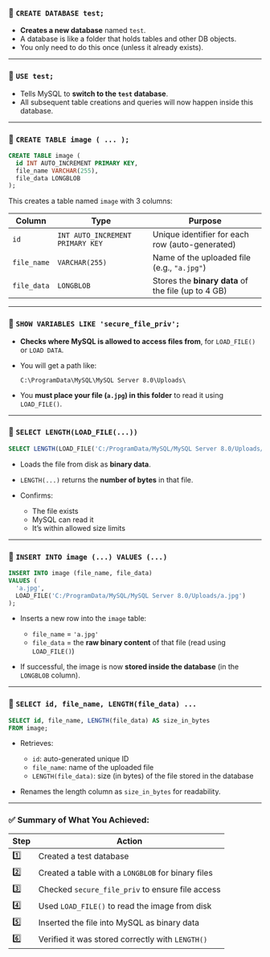 ### 🔹 `CREATE DATABASE test;`

* **Creates a new database** named `test`.
* A database is like a folder that holds tables and other DB objects.
* You only need to do this once (unless it already exists).

---

### 🔹 `USE test;`

* Tells MySQL to **switch to the `test` database**.
* All subsequent table creations and queries will now happen inside this database.

---

### 🔹 `CREATE TABLE image ( ... );`

```sql
CREATE TABLE image (
  id INT AUTO_INCREMENT PRIMARY KEY,
  file_name VARCHAR(255),
  file_data LONGBLOB
);
```

This creates a table named `image` with 3 columns:

| Column      | Type                             | Purpose                                             |
| ----------- | -------------------------------- | --------------------------------------------------- |
| `id`        | `INT AUTO_INCREMENT PRIMARY KEY` | Unique identifier for each row (auto-generated)     |
| `file_name` | `VARCHAR(255)`                   | Name of the uploaded file (e.g., `"a.jpg"`)         |
| `file_data` | `LONGBLOB`                       | Stores the **binary data** of the file (up to 4 GB) |

---

### 🔹 `SHOW VARIABLES LIKE 'secure_file_priv';`

* **Checks where MySQL is allowed to access files from**, for `LOAD_FILE()` or `LOAD DATA`.
* You will get a path like:

  ```
  C:\ProgramData\MySQL\MySQL Server 8.0\Uploads\
  ```
* You **must place your file (`a.jpg`) in this folder** to read it using `LOAD_FILE()`.

---

### 🔹 `SELECT LENGTH(LOAD_FILE(...))`

```sql
SELECT LENGTH(LOAD_FILE('C:/ProgramData/MySQL/MySQL Server 8.0/Uploads/a.jpg'));
```

* Loads the file from disk as **binary data**.
* `LENGTH(...)` returns the **number of bytes** in that file.
* Confirms:

  * The file exists
  * MySQL can read it
  * It’s within allowed size limits

---

### 🔹 `INSERT INTO image (...) VALUES (...)`

```sql
INSERT INTO image (file_name, file_data)
VALUES (
  'a.jpg',
  LOAD_FILE('C:/ProgramData/MySQL/MySQL Server 8.0/Uploads/a.jpg')
);
```

* Inserts a new row into the `image` table:

  * `file_name` = `'a.jpg'`
  * `file_data` = the **raw binary content** of that file (read using `LOAD_FILE()`)
* If successful, the image is now **stored inside the database** (in the `LONGBLOB` column).

---

### 🔹 `SELECT id, file_name, LENGTH(file_data) ...`

```sql
SELECT id, file_name, LENGTH(file_data) AS size_in_bytes
FROM image;
```

* Retrieves:

  * `id`: auto-generated unique ID
  * `file_name`: name of the uploaded file
  * `LENGTH(file_data)`: size (in bytes) of the file stored in the database
* Renames the length column as `size_in_bytes` for readability.

---

### ✅ Summary of What You Achieved:

| Step | Action                                             |
| ---- | -------------------------------------------------- |
| 1️⃣  | Created a test database                            |
| 2️⃣  | Created a table with a `LONGBLOB` for binary files |
| 3️⃣  | Checked `secure_file_priv` to ensure file access   |
| 4️⃣  | Used `LOAD_FILE()` to read the image from disk     |
| 5️⃣  | Inserted the file into MySQL as binary data        |
| 6️⃣  | Verified it was stored correctly with `LENGTH()`   |
